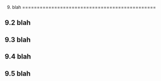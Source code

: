 9. blah
==============================================


9.2 blah
-----------------------------------



9.3 blah
-----------------------------------



9.4 blah
-----------------------------------



9.5 blah
-----------------------------------
